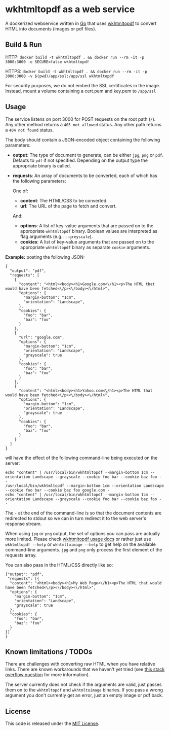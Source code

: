 # wkhtmltopdf as a web service

A dockerized webservice written in [Go](https://golang.org/) that uses [wkhtmltopdf](http://wkhtmltopdf.org/) to convert HTML into documents (images or pdf files).

## Build & Run

HTTP: `docker build -t wkhtmltopdf . && docker run --rm -it -p 3000:3000 -e SECURE=false wkhtmltopdf`

HTTPS: `docker build -t wkhtmltopdf . && docker run --rm -it -p 3000:3000 -v $(pwd)/app/ssl:/app/ssl wkhtmltopdf`

For security purposes, we do not embed the SSL certificates in the image. Instead, mount a volume containing a cert.pem and key.pem to `/app/ssl`

## Usage

The service listens on port 3000 for POST requests on the root path (`/`). Any other method returns a `405 not allowed` status. Any other path returns a `404 not found` status.

The body should contain a JSON-encoded object containing the following parameters:

- **output**: The type of document to generate, can be either `jpg`, `png` or `pdf`. Defauts to `pdf` if not specified. Depending on the output type the appropriate binary is called.
- **requests**: An array of documents to be converted, each of which has the following parameters:

  One of:
  - **content**: The HTML/CSS to be converted.
  - **url**: The URL of the page to fetch and convert.

  And: 
  - **options**: A list of key-value arguments that are passed on to the appropriate `wkhtmltopdf` binary. Boolean values are interpreted as flag arguments (e.g.: `--greyscale`).
  - **cookies**: A list of key-value arguments that are passed on to the appropriate `wkhtmltopdf` binary as separate `cookie` arguments.

**Example:** posting the following JSON:

```
{
  "output": "pdf",
  "requests": [
    {
      "content": "<html><body><h1>Google.com<\/h1><p>The HTML that would have been fetched<\/p><\/body><\/html>",
      "options": {
        "margin-bottom": "1cm",
        "orientation": "Landscape",
      },
      "cookies": {
        "foo": "bar",
        "baz": "foo"
      }
    },
    {
      "url": "google.com",
      "options": {
        "margin-bottom": "1cm",
        "orientation": "Landscape",
        "grayscale": true
      },
      "cookies": {
        "foo": "bar",
        "baz": "foo"
      }
    },
    {
      "content": "<html><body><h1>Yahoo.com<\/h1><p>The HTML that would have been fetched<\/p><\/body><\/html>",
      "options": {
        "margin-bottom": "1cm",
        "orientation": "Landscape",
        "grayscale": true
      },
      "cookies": {
        "foo": "bar",
        "baz": "foo"
      }
    }
  ]
}
```

will have the effect of the following command-line being executed on the server:

```
echo "content" | /usr/local/bin/wkhtmltopdf --margin-bottom 1cm --orientation Landscape --grayscale --cookie foo bar --cookie baz foo - -
/usr/local/bin/wkhtmltopdf --margin-bottom 1cm --orientation Landscape --cookie foo bar --cookie baz foo google.com -
echo "content" | /usr/local/bin/wkhtmltopdf --margin-bottom 1cm --orientation Landscape --grayscale --cookie foo bar --cookie baz foo - -
```

The `-` at the end of the command-line is so that the document contents are redirected to stdout so we can in turn redirect it to the web server's response stream.

When using `jpg` or `png` output, the set of options you can pass are actually more limited. Please check [wkhtmltopdf usage docs](http://wkhtmltopdf.org/docs.html) or rather just use `wkhtmltopdf --help` or `wkhtmltoimage --help` to get help on the available command-line arguments. `jpg` and `png` only process the first element of the requests array.

You can also pass in the HTML/CSS directly like so:

```
{"output": "pdf",
 "requests": [{
  "content": "<html><body><h1>My Web Page<\/h1><p>The HTML that would have been fetched<\/p><\/body><\/html>",
  "options": {
    "margin-bottom": "1cm",
    "orientation": "Landscape",
    "grayscale": true
  },
  "cookies": {
    "foo": "bar",
    "baz": "foo"
  }
}]
}
```

## Known limitations / TODOs

There are challenges with converting raw HTML when you have relative links. There are known workarounds that we haven't yet tried (see [this stack overflow question](http://stackoverflow.com/questions/21775572/wkhtmltopdf-relative-paths-in-html-with-redirected-in-out-streams-wont-work) for more information).

The server currently does not check if the arguments are valid, just passes them on to the `wkhtmltopdf` and `wkhtmltoimage` binaries. If you pass a wrong argument you don't currently get an error, just an empty image or pdf back.


## License

This code is released under the [MIT License](http://opensource.org/licenses/MIT).
